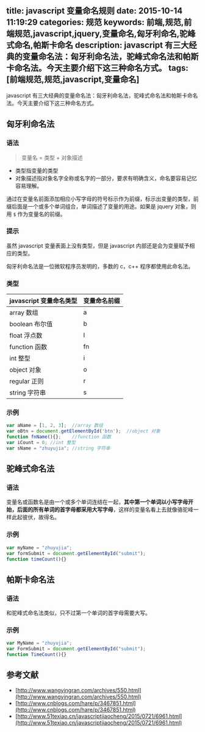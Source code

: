 title: javascript 变量命名规则
date: 2015-10-14 11:19:29
categories: 规范
keywords: 前端,规范,前端规范,javascript,jquery,变量命名,匈牙利命名,驼峰式命名,帕斯卡命名
description: javascript 有三大经典的变量命名法：匈牙利命名法，驼峰式命名法和帕斯卡命名法。今天主要介绍下这三种命名方式。
tags: [前端规范,规范,javascript,变量命名]
---

javascript 有三大经典的变量命名法：匈牙利命名法，驼峰式命名法和帕斯卡命名法。今天主要介绍下这三种命名方式。

## 匈牙利命名法 ##

### 语法 ###

> 变量名 = 类型 + 对象描述

- 类型指变量的类型
- 对象描述指对象名字全称或名字的一部分，要求有明确含义，命名要容易记忆容易理解。

通过在变量名前面添加相应小写字母的符号标示作为前缀，标示出变量的类型，前缀后面是一个或多个单词组合，单词描述了变量的用途。如果是 jquery 对象，则用 `$` 作为变量名的前缀。

### 提示 ###

虽然 javascript 变量表面上没有类型，但是 javascript 内部还是会为变量赋予相应的类型。

匈牙利命名法是一位微软程序员发明的，多数的 c，c++ 程序都使用此命名法。

### 类型 ###

| javascript 变量命名类型 | 变量命名前缀 |
| --- | --- |
| array 数组 | a |
| boolean 布尔值 | b |
| float 浮点数 | l |
| function 函数 | fn |
| int 整型 | i |
| object 对象 | o |
| regular 正则 | r |
| string 字符串 | s |

### 示例 ###

``` javascript
var aName = [1, 2, 3];	//array 数组
var oBtn = document.getElementById('btn');	//object 对象
function fnName(){};	//function 函数
var iCount = 0;	//int 整型
var sName = "zhuyujia";	//string 字符串
```

## 驼峰式命名法 ##

### 语法 ###

变量名或函数名是由一个或多个单词连结在一起，**其中第一个单词以小写字母开始，后面的所有单词的首字母都采用大写字母**，这样的变量名看上去就像骆驼峰一样此起彼伏，故得名。

### 示例 ###

``` javascript
var myName = "zhuyujia";
var formSubmit = document.getElementById("submit");
function timeCount(){}
```

## 帕斯卡命名法 ##

### 语法 ###

和驼峰式命名法类似，只不过第一个单词的首字母需要大写。

### 示例 ###

``` javascript
var MyName = "zhuyujia";
var FormSubmit = document.getElementById("submit");
function TimeCount(){}
```

## 参考文献 ##

- [http://www.wangyingran.com/archives/550.html](http://www.wangyingran.com/archives/550.html)
- [http://www.cnblogs.com/hare/p/3467851.html](http://www.cnblogs.com/hare/p/3467851.html)
- [http://www.51texiao.cn/javascriptjiaocheng/2015/0721/6961.html](http://www.51texiao.cn/javascriptjiaocheng/2015/0721/6961.html)